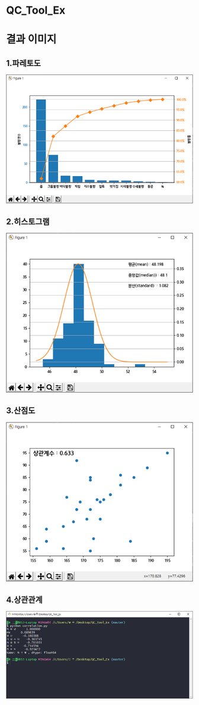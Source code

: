 # QC_Tool_Ex

# 결과 이미지


## 1.파레토도

![pareto](./result/파레토%20차트.PNG)


## 2.히스토그램

![histo](./result/히스토그램.PNG)

## 3.산점도

![scatter](./result/산점도.PNG)

## 4.상관관계

![corr](./result/상관관계.PNG)

